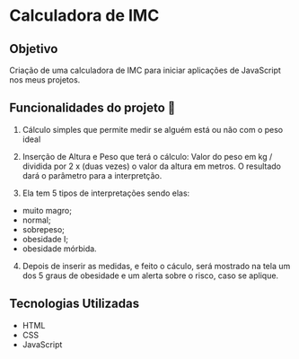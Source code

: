 # **Calculadora de  IMC**  

## **Objetivo**  
Criação de uma calculadora de IMC para iniciar aplicações de JavaScript nos meus projetos.  

## **Funcionalidades do projeto**  :hammer:  
1. Cálculo simples que permite medir se alguém está ou não com o peso ideal  
2. Inserção de Altura e Peso que terá o cálculo: Valor do peso em kg / dividida por 2 x (duas vezes) o valor da altura em metros. O resultado dará o parâmetro para a interpretção.  
 
3. Ela tem 5 tipos de interpretações sendo elas:  
- muito magro;  
- normal; 
- sobrepeso;   
- obesidade I;  
- obesidade mórbida.  
  
4. Depois de inserir as medidas, e feito o cáculo, será mostrado na tela um dos 5 graus de obesidade e um alerta sobre o risco, caso se aplique.

## **Tecnologias Utilizadas**    
- HTML  
- CSS  
- JavaScript
